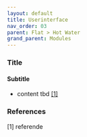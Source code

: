 ```yaml
---
layout: default
title: Userinterface
nav_order: 03
parent: Flat > Hot Water
grand_parent: Modules
---
```


### Title
#### Subtitle
- content tbd <a href="#referencename">[1]</a>

### References
<a id="referencename">[1]</a> referende <br>